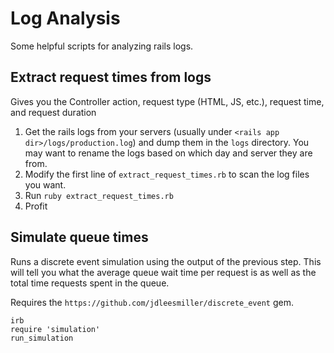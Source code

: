 # Log Analysis

Some helpful scripts for analyzing rails logs.

## Extract request times from logs

Gives you the Controller action, request type (HTML, JS, etc.), request time, and request duration

1. Get the rails logs from your servers (usually under `<rails app dir>/logs/production.log`) and dump them in the `logs` directory. You may want to rename the logs based on which day and server they are from.
1. Modify the first line of `extract_request_times.rb` to scan the log files you want.
1. Run `ruby extract_request_times.rb`
1. Profit

## Simulate queue times

Runs a discrete event simulation using the output of the previous step. This will tell you what the average queue wait time per request is as well as the total time requests spent in the queue.

Requires the `https://github.com/jdleesmiller/discrete_event` gem.

```
irb
require 'simulation'
run_simulation
```
